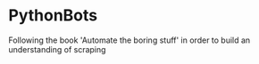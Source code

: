 # PythonBots
Following the book 'Automate the boring stuff' in order to build an understanding of scraping
